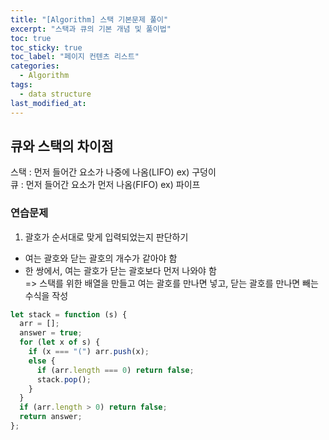 ```yaml
---
title: "[Algorithm] 스택 기본문제 풀이"
excerpt: "스택과 큐의 기본 개념 및 풀이법"
toc: true
toc_sticky: true
toc_label: "페이지 컨텐츠 리스트"
categories:
  - Algorithm
tags:
  - data structure
last_modified_at:
---
```


## 큐와 스택의 차이점

스택 : 먼저 들어간 요소가 나중에 나옴(LIFO) ex) 구덩이  
큐 : 먼저 들어간 요소가 먼저 나옴(FIFO) ex) 파이프

### 연습문제

1. 괄호가 순서대로 맞게 입력되었는지 판단하기

- 여는 괄호와 닫는 괄호의 개수가 같아야 함
- 한 쌍에서, 여는 괄호가 닫는 괄호보다 먼저 나와야 함  
=> 스택를 위한 배열을 만들고 여는 괄호를 만나면 넣고, 닫는 괄호를 만나면 빼는 수식을 작성

```javascript
let stack = function (s) {
  arr = [];
  answer = true;
  for (let x of s) {
    if (x === "(") arr.push(x);
    else {
      if (arr.length === 0) return false;
      stack.pop();
    }
  }
  if (arr.length > 0) return false;
  return answer;
};
```
